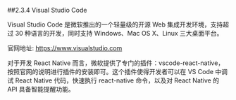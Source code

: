 ##2.3.4 Visual Studio Code

Visual Studio Code 是微软推出的一个轻量级的开源 Web 集成开发环境，支持超过 30 种语言的开发，同时支持 Windows、Mac OS X、Linux 三大桌面平台。

官网地址: https://www.visualstudio.com

对于开发 React Native 而言，微软提供了专门的插件：vscode-react-native，按照官网的说明进行插件的安装即可。这个插件使得开发者可以在 VS Code 中调试 React Native 代码，快速执行 react-native 命令，以及对 React Native 的 API 具备智能提醒功能。

